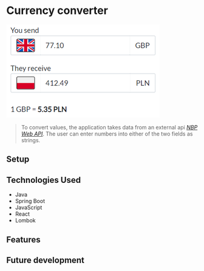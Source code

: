 
# Currency converter
![home](images/screen1.PNG)
> To convert values, the application takes data from an external api
> [_NBP Web API_](http://api.nbp.pl/). The user can enter numbers into either of the two fields as strings.

## Setup

## Technologies Used
- Java
- Spring Boot
- JavaScript
- React
- Lombok

## Features


## Future development
